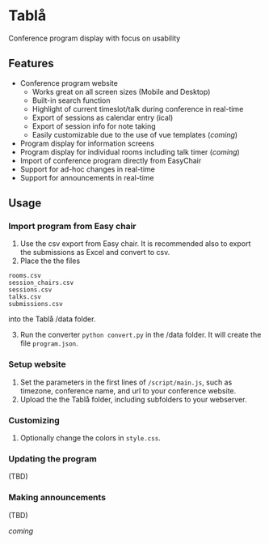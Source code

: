 # Tablå
Conference program display with focus on usability


## Features
* Conference program website 
	* Works great on all screen sizes (Mobile and Desktop)
	* Built-in search function
	* Highlight of current timeslot/talk during conference in real-time
	* Export of sessions as calendar entry (ical)
	* Export of session info for note taking
	* Easily customizable due to the use of vue templates (*coming*)
* Program display for information screens
* Program display for individual rooms including talk timer (*coming*)
* Import of conference program directly from EasyChair
* Support for ad-hoc changes in real-time
* Support for announcements in real-time


## Usage

### Import program from Easy chair

1. Use the csv export from Easy chair. It is recommended also to export the submissions as Excel and convert to csv.
2. Place the the files

```authors.csvrooms.csvsession_chairs.csvsessions.csvtalks.csv
submissions.csv
```
	
into the Tablå /data folder.
	
3. Run the converter `python convert.py` in the /data folder. It will create the file `program.json`.

### Setup website

1. Set the parameters in the first lines of `/script/main.js`, such as timezone, conference name, and url to your conference website.
2. Upload the the Tablå folder, including subfolders to your webserver.

### Customizing

1. Optionally change the colors in `style.css`.


### Updating the program

(TBD)

### Making announcements

(TBD)



	


*coming*